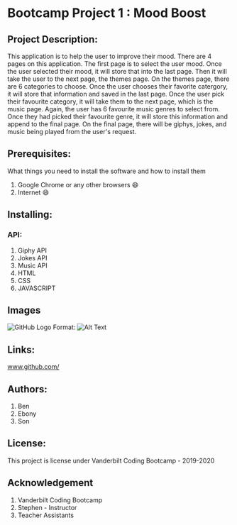 # Bootcamp Project 1 : Mood Boost

## Project Description: 
This application is to help the user to improve their mood. There are 4 pages on this application. The first page is to select the user mood. Once the user selected their mood, it will store that into the last page. Then it will take the user to the next page, the themes page. On the themes page, there are 6 categories to choose. Once the user chooses their favorite catergory, it will store that information and saved in the last page. Once the user pick their favourite category, it will take them to the next page, which is the music page. Again, the user has 6 favourite music genres to select from. Once they had picked their favourite genre, it will store this information and append to the final page. On the final page, there will be giphys, jokes, and music being played from the user's request. 

## Prerequisites: 
 What things you need to install the software and how to install them
 1. Google Chrome or any other browsers :smile:
 2. Internet :smile:

## Installing: 
### API: 
1. Giphy API
2. Jokes API
3. Music API 
4. HTML 
5. CSS
6. JAVASCRIPT


## Images

![GitHub Logo](C:\Users\User\Desktop\sentiment-analysis.jpg)
Format: ![Alt Text](url)




## Links: 
www.github.com/

## Authors: 
1. Ben 
2. Ebony
3. Son 

## License:
This project is license under Vanderbilt Coding Bootcamp - 2019-2020


## Acknowledgement
1. Vanderbilt Coding Bootcamp
2. Stephen - Instructor 
3. Teacher Assistants